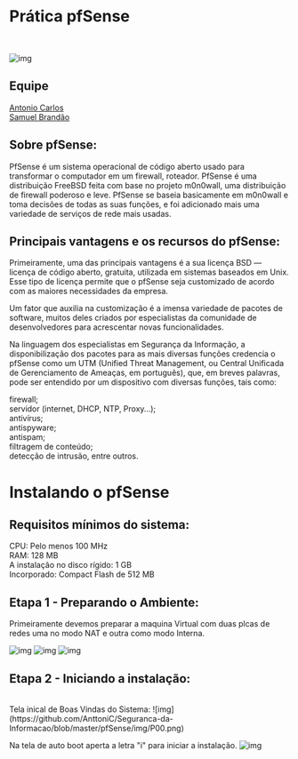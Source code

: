 # Prática pfSense
<br>

![img](https://github.com/AnttoniC/Seguranca-da-Informacao/blob/master/pfSense/img/download.png)

## Equipe
[Antonio Carlos](https://github.com/AnttoniC/Seguranca-da-Informacao)<br>
[Samuel Brandão](https://github.com/SamuelBrandao08/Seguranca)

## Sobre pfSense:

PfSense é um sistema operacional de código aberto usado para transformar o computador em um
firewall, roteador. PfSense é uma distribuição FreeBSD feita com base no projeto m0n0wall, uma distribuição
de firewall poderoso e leve. PfSense se baseia basicamente em m0n0wall e toma decisões de todas as suas
funções, e foi adicionado mais uma variedade de serviços de rede mais usadas.

## Principais vantagens e os recursos do pfSense:
Primeiramente, uma das principais vantagens é a sua licença BSD — licença de código aberto, gratuita, utilizada em sistemas baseados em Unix. Esse tipo de licença permite que o pfSense seja customizado de acordo com as maiores necessidades da empresa.

Um fator que auxilia na customização é a imensa variedade de pacotes de software, muitos deles criados por especialistas da comunidade de desenvolvedores para acrescentar novas funcionalidades.

Na linguagem dos especialistas em Segurança da Informação, a disponibilização dos pacotes para as mais diversas funções credencia o pfSense como um UTM (Unified Threat Management, ou Central Unificada de Gerenciamento de Ameaças, em português), que, em breves palavras, pode ser entendido por um dispositivo com diversas funções, tais como:

firewall;<br>
servidor (internet, DHCP, NTP, Proxy…);<br>
antivírus;<br>
antispyware;<br>
antispam;<br>
filtragem de conteúdo;<br>
detecção de intrusão, entre outros.

# Instalando o pfSense

## Requisitos mínimos do sistema:

CPU:                             Pelo menos 100 MHz<br>
RAM:                             128 MB<br>
A instalação no disco rígido:	   1 GB<br>
Incorporado:                     Compact Flash de 512 MB

## Etapa 1 - Preparando o Ambiente:

Primeiramente devemos preparar a maquina Virtual com duas plcas de redes uma no modo NAT e outra como modo Interna.

![img](https://github.com/AnttoniC/Seguranca-da-Informacao/blob/master/pfSense/img/P13.png)
![img](https://github.com/AnttoniC/Seguranca-da-Informacao/blob/master/pfSense/img/P15.png)
![img](https://github.com/AnttoniC/Seguranca-da-Informacao/blob/master/pfSense/img/P14.png)

## Etapa 2 - Iniciando a instalação:
<br>
Tela inical de Boas Vindas do Sistema:
![img](https://github.com/AnttoniC/Seguranca-da-Informacao/blob/master/pfSense/img/P00.png)

Na tela de auto boot aperta a letra "i" para iniciar a instalação.
![img](https://github.com/AnttoniC/Seguranca-da-Informacao/blob/master/pfSense/img/P1.png)

